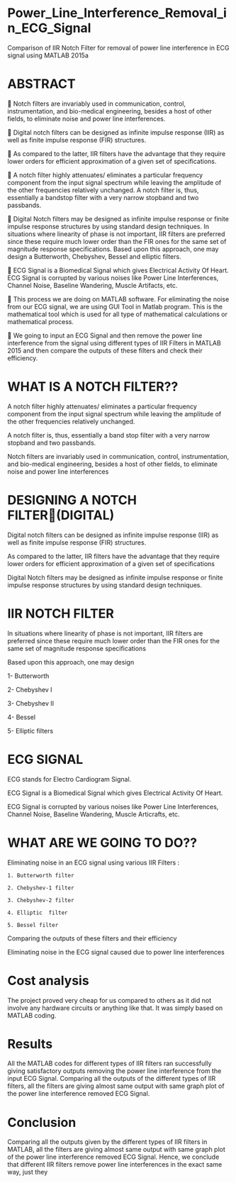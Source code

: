 # Power_Line_Interference_Removal_in_ECG_Signal
Comparison of IIR Notch Filter for removal of power line interference in ECG signal using MATLAB 2015a

# ABSTRACT

 Notch filters are invariably used in communication, control, instrumentation, and bio-medical engineering, besides a host of other fields, to eliminate noise and power line interferences.

 Digital notch filters can be designed as infinite impulse response (IIR) as well as finite impulse response (FIR) structures.

 As compared to the latter, IIR filters have the advantage that they require lower orders for efficient approximation of a given set of specifications.

 A notch filter highly attenuates/ eliminates a particular frequency component from the input signal spectrum while leaving the amplitude of the other frequencies relatively unchanged. A notch filter is, thus, essentially a bandstop filter with a very narrow stopband and two passbands.

 Digital Notch filters may be designed as infinite impulse response or finite impulse response structures by using standard design techniques. In situations where linearity of phase is not important, IIR filters are preferred since these require much lower order than the FIR ones for the same set of magnitude response specifications. Based upon this approach, one may design a Butterworth, Chebyshev, Bessel and elliptic filters.

 ECG Signal is a Biomedical Signal which gives Electrical Activity Of Heart. ECG Signal is corrupted by various noises like Power Line Interferences, Channel Noise, Baseline Wandering, Muscle Artifacts, etc.

 This process we are doing on MATLAB software. For eliminating the noise from our ECG signal, we are using GUI Tool in Matlab program. This is the mathematical tool which is used for all type of mathematical calculations or mathematical process.

 We going to input an ECG Signal and then remove the power line interference from the signal using different types of IIR Filters in MATLAB 2015 and then compare the outputs of these filters and check their efficiency.

# WHAT IS A NOTCH FILTER??

A notch filter highly attenuates/ eliminates a particular frequency component from the input signal spectrum while leaving the amplitude of the other frequencies relatively unchanged.

A notch filter is, thus, essentially a band stop filter with a very narrow stopband and two passbands.

Notch filters are invariably used in communication, control, instrumentation, and bio-medical engineering, besides a host of other fields, to eliminate noise and power line interferences

# DESIGNING A NOTCH FILTER(DIGITAL)

Digital notch filters can be designed as infinite impulse response (IIR) as well as finite impulse response (FIR) structures. 

As compared to the latter, IIR filters have the advantage that they require lower orders for efficient approximation of a given set of specifications

Digital Notch filters may be designed as infinite impulse response or finite impulse response structures by using standard design techniques. 

# IIR NOTCH FILTER

In situations where linearity of phase is not important, IIR filters are preferred since these require much lower order than the FIR ones for the same set of magnitude response specifications

Based upon this approach, one may design 

1- Butterworth 

2- Chebyshev I

3- Chebyshev II

4- Bessel 

5- Elliptic filters


# ECG SIGNAL

ECG stands for Electro Cardiogram Signal.

ECG Signal is a Biomedical Signal which gives Electrical Activity Of Heart.

ECG Signal is corrupted by various noises like Power Line Interferences, Channel Noise, Baseline Wandering, Muscle Articrafts, etc.


# WHAT ARE WE GOING TO DO??

Eliminating noise in an ECG signal using various IIR Filters :

    1. Butterworth filter
    
    2. Chebyshev-1 filter
    
    3. Chebyshev-2 filter
    
    4. Elliptic  filter
    
    5. Bessel filter
    
Comparing the outputs of these filters and their efficiency

Eliminating noise in the ECG signal caused due to power line interferences

# Cost analysis
The project proved very cheap for us compared to others as it did not involve any hardware circuits or anything like that. It was simply based on MATLAB coding.

# Results
All the MATLAB codes for different types of IIR filters ran successfully giving satisfactory outputs removing the power line interference from the input ECG Signal. Comparing all the outputs of the different types of IIR filters, all the filters are giving almost same output with same graph plot of the power line interference removed ECG Signal.

# Conclusion
Comparing all the outputs given by the different types of IIR filters in MATLAB, all the filters are giving almost same output with same graph plot of the power line interference removed ECG Signal. Hence, we conclude that different IIR filters remove power line interferences in the exact same way, just they
